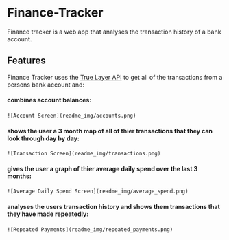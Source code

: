 # Finance-Tracker

Finance tracker is a web app that analyses the transaction history of a bank account.

## Features

Finance Tracker uses the [True Layer API](https://www.truelayer.com) to get all of the transactions from a persons bank account and:

#### combines account balances:
    ![Account Screen](readme_img/accounts.png)
#### shows the user a 3 month map of all of thier transactions that they can look through day by day:
    ![Transaction Screen](readme_img/transactions.png)
#### gives the user a graph of thier average daily spend over the last 3 months:
    ![Average Daily Spend Screen](readme_img/average_spend.png)
#### analyses the users transaction history and shows them transactions that they have made repeatedly:
    ![Repeated Payments](readme_img/repeated_payments.png)


